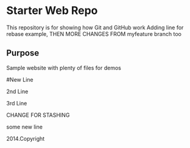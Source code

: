 # Starter Web Repo

This repository is for showing how Git and GitHub work
Adding line for rebase example, THEN MORE CHANGES FROM myfeature branch too
## Purpose

Sample website with plenty of files for demos

#New Line

2nd Line 

3rd Line

CHANGE FOR STASHING



some new line

2014.Copyright
